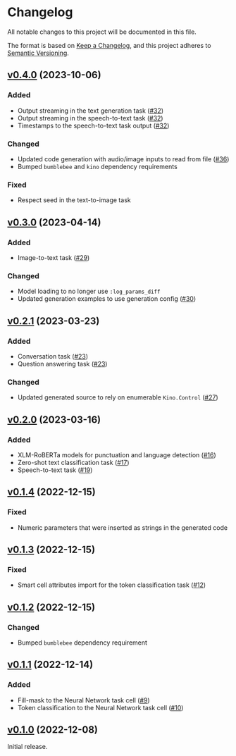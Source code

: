 # Changelog

All notable changes to this project will be documented in this file.

The format is based on [Keep a Changelog](https://keepachangelog.com/en/1.0.0/),
and this project adheres to [Semantic Versioning](https://semver.org/spec/v2.0.0.html).

## [v0.4.0](https://github.com/livebook-dev/kino_bumblebee/tree/v0.4.0) (2023-10-06)

### Added

* Output streaming in the text generation task ([#32](https://github.com/livebook-dev/kino_bumblebee/pull/32))
* Output streaming in the speech-to-text task ([#32](https://github.com/livebook-dev/kino_bumblebee/pull/34))
* Timestamps to the speech-to-text task output ([#32](https://github.com/livebook-dev/kino_bumblebee/pull/34))

### Changed

* Updated code generation with audio/image inputs to read from file ([#36](https://github.com/livebook-dev/kino_bumblebee/pull/36))
* Bumped `bumblebee` and `kino` dependency requirements

### Fixed

* Respect seed in the text-to-image task

## [v0.3.0](https://github.com/livebook-dev/kino_bumblebee/tree/v0.3.0) (2023-04-14)

### Added

* Image-to-text task ([#29](https://github.com/livebook-dev/kino_bumblebee/pull/29))

### Changed

* Model loading to no longer use `:log_params_diff`
* Updated generation examples to use generation config ([#30](https://github.com/livebook-dev/kino_bumblebee/pull/30))

## [v0.2.1](https://github.com/livebook-dev/kino_bumblebee/tree/v0.2.1) (2023-03-23)

### Added

* Conversation task ([#23](https://github.com/livebook-dev/kino_bumblebee/pull/23))
* Question answering task ([#23](https://github.com/livebook-dev/kino_bumblebee/pull/23))

### Changed

* Updated generated source to rely on enumerable `Kino.Control` ([#27](https://github.com/livebook-dev/kino_bumblebee/pull/27))

## [v0.2.0](https://github.com/livebook-dev/kino_bumblebee/tree/v0.2.0) (2023-03-16)

### Added

* XLM-RoBERTa models for punctuation and language detection ([#16](https://github.com/livebook-dev/kino_bumblebee/pull/16))
* Zero-shot text classification task ([#17](https://github.com/livebook-dev/kino_bumblebee/pull/17))
* Speech-to-text task ([#19](https://github.com/livebook-dev/kino_bumblebee/pull/19))

## [v0.1.4](https://github.com/livebook-dev/kino_bumblebee/tree/v0.1.4) (2022-12-15)

### Fixed

* Numeric parameters that were inserted as strings in the generated code

## [v0.1.3](https://github.com/livebook-dev/kino_bumblebee/tree/v0.1.3) (2022-12-15)

### Fixed

* Smart cell attributes import for the token classification task ([#12](https://github.com/livebook-dev/kino_bumblebee/pull/12))

## [v0.1.2](https://github.com/livebook-dev/kino_bumblebee/tree/v0.1.2) (2022-12-15)

### Changed

* Bumped `bumblebee` dependency requirement

## [v0.1.1](https://github.com/livebook-dev/kino_bumblebee/tree/v0.1.1) (2022-12-14)

### Added

* Fill-mask to the Neural Network task cell ([#9](https://github.com/livebook-dev/kino_bumblebee/pull/9))
* Token classification to the Neural Network task cell ([#10](https://github.com/livebook-dev/kino_bumblebee/pull/10))

## [v0.1.0](https://github.com/livebook-dev/kino_bumblebee/tree/v0.1.0) (2022-12-08)

Initial release.
